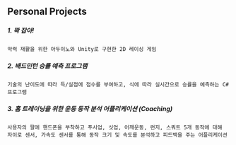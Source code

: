 ## Personal Projects

##### 1. 꽉 잡아!

    악력 재활을 위한 아두이노와 Unity로 구현한 2D 레이싱 게임
    
##### 2. 배드민턴 승률 예측 프로그램

    기술의 난이도에 따라 득/실점에 점수를 부여하고, 식에 따라 실시간으로 승률을 예측하는 C#프로그램
    
##### 3. 홈 트레이닝을 위한 운동 동작 분석 어플리케이션 (Coaching)

    사용자의 팔에 핸드폰을 부착하고 푸시업, 싯업, 어깨운동, 런지, 스쿼트 5개 동작에 대해
    자이로 센서, 가속도 센서를 통해 동작 크기 및 속도를 분석하고 피드백을 주는 어플리케이션
